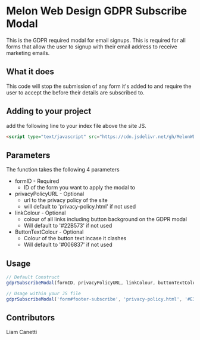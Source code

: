 # Melon Web Design GDPR Subscribe Modal
This is the GDPR required modal for email signups. This is required for all forms that allow the user to signup with their email address to receive marketing emails.

## What it does
This code will stop the submission of any form it's added to and require the user to accept the before their details are subscribed to.

## Adding to your project
add the following line to your index file above the site JS.
```html
<script type="text/javascript" src="https://cdn.jsdelivr.net/gh/MelonWD/gdpr-subscribe-modal/gdpr-subscribe-modal.js"></script>
```

## Parameters
The function takes the following 4 parameters

* formID - Required
    * ID of the form you want to apply the modal to
* privacyPolicyURL - Optional
    * url to the privacy policy of the site
    * will default to 'privacy-policy.html' if not used
* linkColour - Optional
    * colour of all links including button background on the GDPR modal
    * Will default to '#22B573' if not used
* ButtonTextColour - Optional
    * Colour of the button text incase it clashes
    * Will default to '#006837' if not used

## Usage
```Javascript
// Default Construct
gdprSubscribeModal(formID, privacyPolicyURL, linkColour, buttonTextColour);
```
```Javascript
// Usage within your JS file
gdprSubscribeModal('form#footer-subscribe', 'privacy-policy.html', '#E31522', '#FFF');
```

## Contributors
Liam Canetti